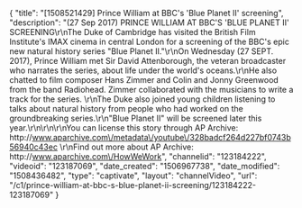 {
    "title": "[1508521429] Prince William at BBC's 'Blue Planet II' screening",
    "description": "(27 Sep 2017) PRINCE WILLIAM AT BBC'S 'BLUE PLANET II' SCREENING\r\nThe Duke of Cambridge has visited the British Film Institute's IMAX cinema in central London for a screening of the BBC's epic new natural history series \"Blue Planet II.\"\r\nOn Wednesday (27 SEPT. 2017), Prince William met Sir David Attenborough, the veteran broadcaster who narrates the series, about life under the world's oceans.\r\nHe also chatted to film composer Hans Zimmer and Colin and Jonny Greenwood from the band Radiohead.  Zimmer collaborated with the musicians to write a track for the series.  \r\nThe Duke also joined young children listening to talks about natural history from people who had worked on the groundbreaking series.\r\n\"Blue Planet II\" will be screened later this year.\r\n\r\n\r\nYou can license this story through AP Archive: http:\/\/www.aparchive.com\/metadata\/youtube\/328badcf264d227bf0743b56940c43ec \r\nFind out more about AP Archive: http:\/\/www.aparchive.com\/HowWeWork",
    "channelid": "123184222",
    "videoid": "123187069",
    "date_created": "1506967738",
    "date_modified": "1508436482",
    "type": "captivate",
    "layout": "channelVideo",
    "url": "\/c1\/prince-william-at-bbc-s-blue-planet-ii-screening\/123184222-123187069"
}